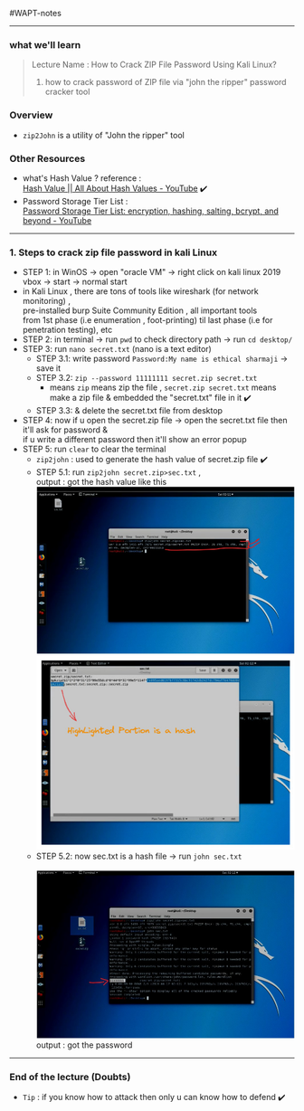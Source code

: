 #WAPT-notes

---
### what we'll learn
> Lecture Name : How to Crack ZIP File Password Using Kali Linux?
> 1) how to crack password of ZIP file via "john the ripper" password cracker tool

### Overview
- `zip2John` is a utility of "John the ripper" tool

### Other Resources
- what's Hash Value ? reference : <br>
	[Hash Value || All About Hash Values - YouTube](https://www.youtube.com/watch?v=ZNw7Kv76nAw&ab_channel=MastersInEthicalHacking) ✔️
- Password Storage Tier List : <br>
	[Password Storage Tier List: encryption, hashing, salting, bcrypt, and beyond - YouTube](https://www.youtube.com/watch?v=qgpsIBLvrGY&ab_channel=StudyingWithAlex)

---

### 1. Steps to crack zip file password in kali Linux
- STEP 1: in WinOS -> open "oracle VM" -> right click on kali linux 2019 vbox -> start -> normal start
- in Kali Linux , there are tons of tools like wireshark (for network monitoring) , <br>
	pre-installed burp Suite Community Edition , all important tools <br>
	from 1st phase (i.e enumeration , foot-printing) til last phase (i.e for penetration testing), etc
- STEP 2: in terminal -> run `pwd` to check directory path -> run `cd desktop/`
- STEP 3: run `nano secret.txt` (nano is a text editor)
	- STEP 3.1: write password `Password:My name is ethical sharmaji` -> save it
	- STEP 3.2: `zip --password 11111111 secret.zip secret.txt`
		- means `zip` means zip the file , `secret.zip secret.txt` means make a zip file & embedded the "secret.txt" file in it ✔️
	- STEP 3.3: & delete the secret.txt file from desktop
- STEP 4: now if u open the secret.zip file -> open the secret.txt file then it'll ask for password & <br>
	if u write a different password then it'll show an error popup
- STEP 5: run `clear` to clear the terminal 
    - `zip2john` : used to generate the hash value of secret.zip file ✔️
	- STEP 5.1: run `zip2john secret.zip>sec.txt` , <br>
		output : got the hash value like this 
		<br><img src="../../notes-pics/03-Module/20_lecture/20_lecture-0-M3.jpg" alt="" width="500"/>
		<br><img src="../../notes-pics/03-Module/20_lecture/20_lecture-1-M3.jpg" alt="" width="500"/>
	- STEP 5.2: now sec.txt is a hash file -> run `john sec.txt` <br>
		<br><img src="../../notes-pics/03-Module/20_lecture/20_lecture-2-M3.jpg" alt="" width="500"/> <br>
		output : got the password

---
### End of the lecture (Doubts)
- `Tip` : if you know how to attack then only u can know how to defend ✔️

